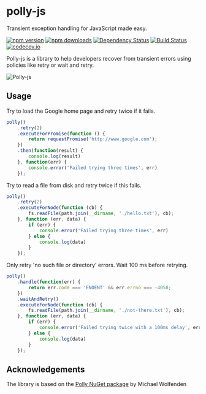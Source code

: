 # polly-js
Transient exception handling for JavaScript made easy.

[![npm version](https://img.shields.io/npm/v/polly-js.svg?style=flat-square)](https://www.npmjs.org/package/polly-js)
[![npm downloads](https://img.shields.io/npm/dm/polly-js.svg?style=flat-square)](http://npm-stat.com/charts.html?package=polly-js&from=2015-09-01)
[![Dependency Status](https://david-dm.org/mauricedb/polly-js.svg)](https://david-dm.org/mauricedb/polly-js)
[![Build Status](https://travis-ci.org/mauricedb/polly-js.svg?branch=master)](https://travis-ci.org/mauricedb/polly-js)
[![codecov.io](http://codecov.io/github/mauricedb/polly-js/coverage.svg?branch=master)](http://codecov.io/github/mauricedb/polly-js?branch=master)

Polly-js is a library to help developers recover from transient errors using policies like retry or wait and retry.

![Polly-js](https://raw.github.com/mauricedb/polly-js/master/images/polly-js-120.png)


## Usage

Try to load the Google home page and retry twice if it fails.

```JavaScript
polly()
    .retry(2)
    .executeForPromise(function () {
        return requestPromise('http://www.google.com');
    })
    .then(function(result) {
        console.log(result)
    }, function(err) {
        console.error('Failed trying three times', err)
    });
```

Try to read a file from disk and retry twice if this fails.

```JavaScript
polly()
    .retry(2)
    .executeForNode(function (cb) {
        fs.readFile(path.join(__dirname, './hello.txt'), cb);
    }, function (err, data) {
        if (err) {
            console.error('Failed trying three times', err)
        } else {
            console.log(data)
        }
    });
```

Only retry 'no such file or directory' errors. Wait 100 ms before retrying.

```JavaScript
polly()
    .handle(function(err) {
        return err.code === 'ENOENT' && err.errno === -4058;
    })
    .waitAndRetry()
    .executeForNode(function (cb) {
        fs.readFile(path.join(__dirname, './not-there.txt'), cb);
    }, function (err, data) {
        if (err) {
            console.error('Failed trying twice with a 100ms delay', err)
        } else {
            console.log(data)
        }
    });
```

## Acknowledgements

The library is based on the [Polly NuGet package](https://www.nuget.org/packages/Polly/) by Michael Wolfenden
